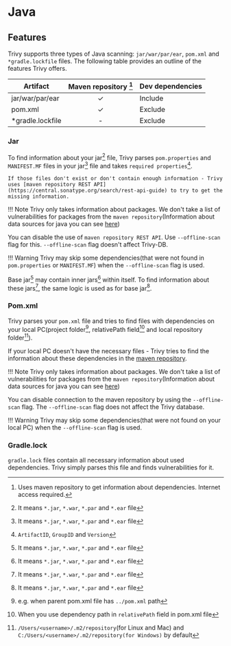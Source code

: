 # Java

## Features
Trivy supports three types of Java scanning: `jar/war/par/ear`, `pom.xml` and `*gradle.lockfile` files.
The following table provides an outline of the features Trivy offers.


| Artifact         |  Maven repository [^1]   | Dev dependencies |
|------------------|:------------------------:|:-----------------|
| jar/war/par/ear  |            ✓             | Include          |
| pom.xml          |            ✓             | Exclude          |
| *gradle.lockfile |            -             | Exclude          |

### Jar
To find information about your jar[^2] file, Trivy parses `pom.properties` and `MANIFEST.MF` files in your jar[^2] file and takes `required properties`[^3].

    If those files don't exist or don't contain enough information - Trivy uses [maven repository REST API](https://central.sonatype.org/search/rest-api-guide) to try to get the missing information.

!!! Note
    Trivy only takes information about packages. We don't take a list of vulnerabilities for packages from the `maven repository`(Information about data sources for java you can see [here](../detection/data-source.md))


You can disable the use of `maven repository REST API`. Use `--offline-scan` flag for this. `--offline-scan` flag doesn't affect Trivy-DB.

!!! Warning
    Trivy may skip some dependencies(that were not found in `pom.properties` or `MANIFEST.MF`) when the `--offline-scan` flag is used.

Base jar[^2] may contain inner jars[^2] within itself. To find information about these jars[^2], the same logic is used as for base jar[^2].

### Pom.xml
Trivy parses your `pom.xml` file and tries to find files with dependencies on your local PC(project folder[^4], relativePath field[^5] and local repository folder[^6]).

If your local PC doesn't have the necessary files - Trivy tries to find the information about these dependencies in the [maven repository](https://repo.maven.apache.org/maven2/).

!!! Note
    Trivy only takes information about packages. We don't take a list of vulnerabilities for packages from the `maven repository`(Information about data sources for java you can see [here](../detection/data-source.md))

You can disable connection to the maven repository by using the `--offline-scan` flag. The `--offline-scan` flag does not affect the Trivy database.

!!! Warning
    Trivy may skip some dependencies(that were not found on your local PC) when the `--offline-scan` flag is used.

### Gradle.lock
`gradle.lock` files contain all necessary information about used dependencies. Trivy simply parses this file and finds vulnerabilities for it.

[^1]: Uses maven repository to get information about dependencies. Internet access required.
[^2]: It means `*.jar`, `*.war`, `*.par` and `*.ear` file
[^3]: `ArtifactID`, `GroupID` and `Version`
[^4]: e.g. when parent pom.xml file has `../pom.xml` path
[^5]: When you use dependency path in `relativePath` field in pom.xml file
[^6]: `/Users/<username>/.m2/repository`(for Linux and Mac) and `C:/Users/<username>/.m2/repository(for Windows)` by default